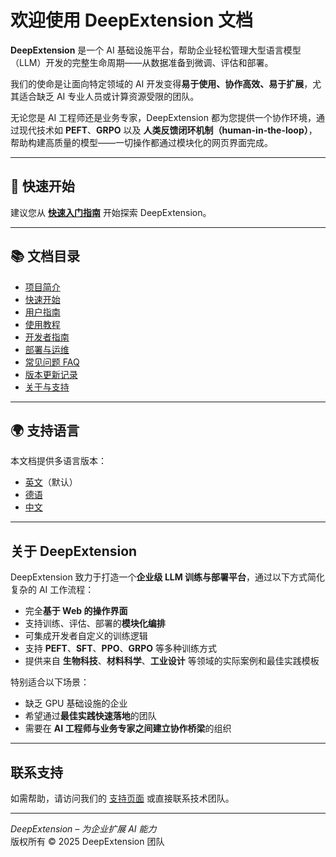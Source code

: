 # 欢迎使用 DeepExtension 文档

**DeepExtension** 是一个 AI 基础设施平台，帮助企业轻松管理大型语言模型（LLM）开发的完整生命周期——从数据准备到微调、评估和部署。

我们的使命是让面向特定领域的 AI 开发变得**易于使用、协作高效、易于扩展**，尤其适合缺乏 AI 专业人员或计算资源受限的团队。

无论您是 AI 工程师还是业务专家，DeepExtension 都为您提供一个协作环境，通过现代技术如 **PEFT**、**GRPO** 以及 **人类反馈闭环机制（human-in-the-loop）**，帮助构建高质量的模型——一切操作都通过模块化的网页界面完成。

---

## 🚀 快速开始

建议您从 **[快速入门指南](getting-started/quick-start.md)** 开始探索 DeepExtension。

---

## 📚 文档目录

- [项目简介](.)
- [快速开始](getting-started/quick-start.md)
- [用户指南](user-guide/ui-overview.md)
- [使用教程](tutorials/overview.md)
- [开发者指南](developer/overview.md)
- [部署与运维](deployment/ollama-deployment.md)
- [常见问题 FAQ](faq.md)
- [版本更新记录](changelog.md)
- [关于与支持](about/about-us.md)

---

## 🌍 支持语言

本文档提供多语言版本：

- [英文](../)（默认）
- [德语](../de)
- [中文](.)

---

## 关于 DeepExtension

DeepExtension 致力于打造一个**企业级 LLM 训练与部署平台**，通过以下方式简化复杂的 AI 工作流程：

- 完全**基于 Web 的操作界面**
- 支持训练、评估、部署的**模块化编排**
- 可集成开发者自定义的训练逻辑
- 支持 **PEFT**、**SFT**、**PPO**、**GRPO** 等多种训练方式
- 提供来自 **生物科技**、**材料科学**、**工业设计** 等领域的实际案例和最佳实践模板

特别适合以下场景：

- 缺乏 GPU 基础设施的企业
- 希望通过**最佳实践快速落地**的团队
- 需要在 **AI 工程师与业务专家之间建立协作桥梁**的组织

---

## 联系支持

如需帮助，请访问我们的 [支持页面](about/support.md) 或直接联系技术团队。

---

*DeepExtension – 为企业扩展 AI 能力*  
版权所有 © 2025 DeepExtension 团队
